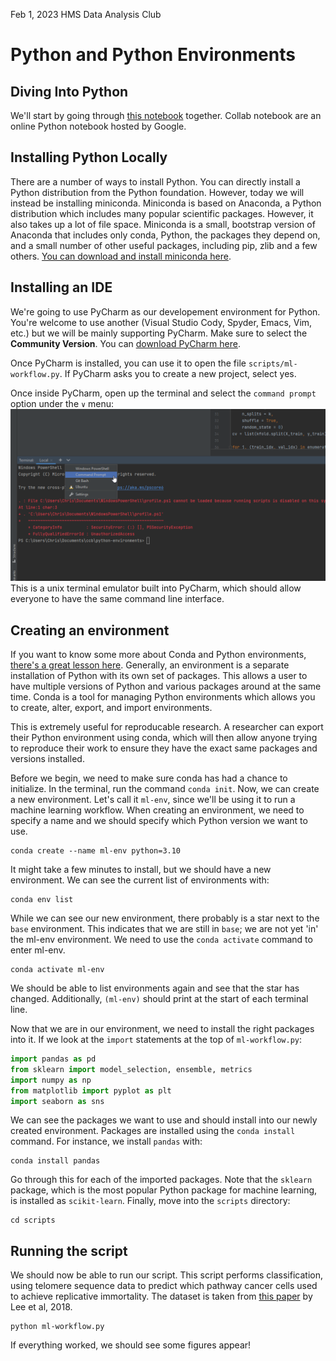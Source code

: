 Feb 1, 2023 HMS Data Analysis Club
# Python and Python Environments 

## Diving Into Python

We'll start by going through [this notebook](https://colab.research.google.com/drive/1mrwoIPa1-tFYYjZP9TUNKMvIhovSeQ3L?usp=sharing) together. 
Collab notebook are an online Python notebook hosted by Google. 

## Installing Python Locally

There are a number of ways to install Python. 
You can directly install a Python distribution from the Python foundation. 
However, today we will instead be installing miniconda. 
Miniconda is based on Anaconda, a Python distribution which includes many popular scientific packages. 
However, it also takes up a lot of file space. 
Miniconda is a small, bootstrap version of Anaconda that includes only conda, Python, the packages they depend on, and a small number of other useful packages, including pip, zlib and a few others.
[You can download and install miniconda here](https://docs.conda.io/en/latest/miniconda.html).

## Installing an IDE 

We're going to use PyCharm as our developement environment for Python. You're welcome to use another (Visual Studio Cody, Spyder, Emacs, Vim, etc.) but we will be mainly supporting PyCharm. 
Make sure to select the **Community Version**. 
You can [download PyCharm here](https://www.jetbrains.com/pycharm/download). 

Once PyCharm is installed, you can use it to open the file `scripts/ml-workflow.py`. 
If PyCharm asks you to create a new project, select yes. 

Once inside PyCharm, open up the terminal and select the `command prompt` option under the `∨` menu:
![selecting the command prompt](figures/cmd_prompt.png)
This is a unix terminal emulator built into PyCharm, which should allow everyone to have the same command line interface. 

## Creating an environment

If you want to know some more about Conda and Python environments, [there's a great lesson here](https://edcarp.github.io/introduction-to-conda-for-data-scientists/01-getting-started-with-conda/index.html).
Generally, an environment is a separate installation of Python with its own set of packages. 
This allows a user to have multiple versions of Python and various packages around at the same time. 
Conda is a tool for managing Python environments which allows you to create, alter, export, and import environments. 

This is extremely useful for reproducable research. 
A researcher can export their Python environment using conda, which will then allow anyone trying to reproduce their work to ensure they have the exact same packages and versions installed.

Before we begin, we need to make sure conda has had a chance to initialize. 
In the terminal, run the command `conda init`. 
Now, we can create a new environment.
Let's call it `ml-env`, since we'll be using it to run a machine learning workflow. 
When creating an environment, we need to specify a name and we should specify which Python version we want to use. 

```
conda create --name ml-env python=3.10
```
It might take a few minutes to install, but we should have a new environment. 
We can see the current list of environments with:
```
conda env list
```
While we can see our new environment, there probably is a star next to the `base` environment. 
This indicates that we are still in `base`; we are not yet 'in' the ml-env environment. 
We need to use the `conda activate` command to enter ml-env.

```
conda activate ml-env
```
We should be able to list environments again and see that the star has changed. 
Additionally, `(ml-env)` should print at the start of each terminal line. 

Now that we are in our environment, we need to install the right packages into it. 
If we look at the `import` statements at the top of `ml-workflow.py`:

```python
import pandas as pd
from sklearn import model_selection, ensemble, metrics
import numpy as np
from matplotlib import pyplot as plt
import seaborn as sns
```
We can see the packages we want to use and should install into our newly created environment. 
Packages are installed using the `conda install` command. 
For instance, we install `pandas` with:
```
conda install pandas
```
Go through this for each of the imported packages. 
Note that the `sklearn` package, which is the most popular Python package for machine learning, is installed as `scikit-learn`. 
Finally, move into the `scripts` directory:
```
cd scripts
```
## Running the script

We should now be able to run our script.
This script performs classification, using telomere sequence data to predict which pathway cancer cells used to achieve replicative immortality.
The dataset is taken from [this paper](https://academic.oup.com/nar/article/46/10/4903/4990019?login=false) by Lee et al, 2018.
```
python ml-workflow.py
```
If everything worked, we should see some figures appear! 
